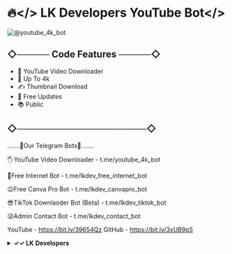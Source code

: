 # 🔥</> LK Developers YouTube Bot</>

![@youtube_4k_bot](https://user-images.githubusercontent.com/104438811/168841918-3290bdff-0414-43df-b7fd-a8d3bc7b722f.png) 

## ◇───── Code Features ─────◇

- 🚀 YouTube Video Downloader
- 🎨 Up To 4k
- ✍️ Thumbnail Download
- 🔔 Free Updates
- 📚 Public

## ◇────────────────────◇

.......🤘Our Telegram Bots🤘.......

🖐YouTube Video Downloader - t.me/youtube_4k_bot

🥰Free Internet Bot - t.me/lkdev_free_internet_bot

😉Free Canva Pro Bot - t.me/lkdev_canvapro_bot

😎TikTok Downlaoder Bot (Beta) - t.me/lkdev_tiktok_bot

😜Admin Contact Bot - t.me/lkdev_contact_bot

YouTube - https://bit.ly/39654Qz
GitHub - https://bit.ly/3xUB9p5


<details>
  <summary><b>✓✓ LK Developers </></b></summary>
<br/>

<p><span><img src="https://user-images.githubusercontent.com/104438811/168842472-afda6411-08d9-4516-8baf-1fbe72ef7a5e.png" alt=""/></span></p>
</details>

